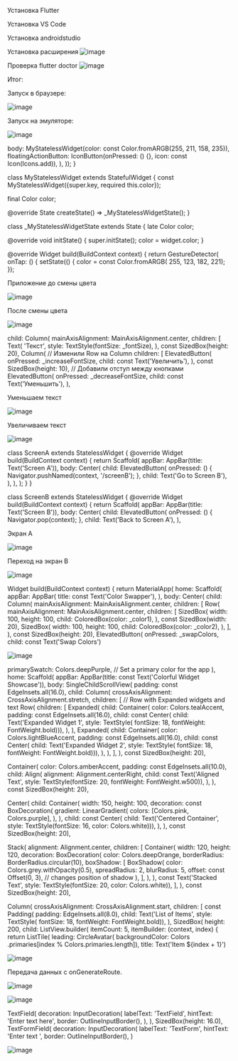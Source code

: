 Установка Flutter

Установка  VS Code

Установка  androidstudio

Установка расширения
![image](https://github.com/user-attachments/assets/175cf672-e1e0-4c30-80d1-d68db33f15de)

Проверка flutter doctor
![image](https://github.com/user-attachments/assets/3580008d-ce0f-41eb-801f-f411834e7574)

Итог:

Запуск в браузере:

![image](https://github.com/user-attachments/assets/389ef555-e50c-466c-83cf-c9fdda82437e)

Запуск на эмуляторе:

![image](https://github.com/user-attachments/assets/47ca3c97-5a6f-4a44-aa77-d4141becfbca)

 body: MyStatelessWidget(color: const Color.fromARGB(255, 211, 158, 235)),
      floatingActionButton:
          IconButton(onPressed: () {}, icon: const Icon(Icons.add)),
    ),
  ));
}

class MyStatelessWidget extends StatefulWidget {
  const MyStatelessWidget({super.key, required this.color});

  final Color color;

  @override
  State<MyStatelessWidget> createState() => _MyStatelessWidgetState();
}

class _MyStatelessWidgetState extends State<MyStatelessWidget> {
  late Color color;

  @override
  void initState() {
    super.initState();
    color = widget.color;
  }

  @override
  Widget build(BuildContext context) {
    return GestureDetector(
      onTap: () {
        setState(() {
          color = const Color.fromARGB(
              255, 123, 182, 221); 
        });

Приложение до смены цвета

  ![image](https://github.com/user-attachments/assets/bcb53563-72fb-46bc-8397-4552b99b1f1a)
        
  После смены цвета
  
![image](https://github.com/user-attachments/assets/1453756e-867e-4c53-bd66-aa4e6dba8fcb)

 child: Column(
            mainAxisAlignment: MainAxisAlignment.center,
            children: [
              Text(
                'Текст',
                style: TextStyle(fontSize: _fontSize),
              ),
              const SizedBox(height: 20),
              Column(
                // Изменили Row на Column
                children: [
                  ElevatedButton(
                    onPressed: _increaseFontSize,
                    child: const Text('Увеличить'),
                  ),
                  const SizedBox(height: 10), // Добавили отступ между кнопками
                  ElevatedButton(
                    onPressed: _decreaseFontSize,
                    child: const Text('Уменьшить'),
                  ),

  Уменьшаем текст

  ![image](https://github.com/user-attachments/assets/0f4f15f3-42a9-4dd3-9424-d66f3d2bf085)

Увеличиваем текст

![image](https://github.com/user-attachments/assets/24ef2679-8232-4f87-acec-65db83f8e617)

class ScreenA extends StatelessWidget {
  @override
  Widget build(BuildContext context) {
    return Scaffold(
      appBar: AppBar(title: Text('Screen A')),
      body: Center(
        child: ElevatedButton(
          onPressed: () {
            Navigator.pushNamed(context, '/screenB');
          },
          child: Text('Go to Screen B'),
        ),
      ),
    );
  }
}

class ScreenB extends StatelessWidget {
  @override
  Widget build(BuildContext context) {
    return Scaffold(
      appBar: AppBar(title: Text('Screen B')),
      body: Center(
        child: ElevatedButton(
          onPressed: () {
            Navigator.pop(context);
          },
          child: Text('Back to Screen A'),
        ),

Экран А

![image](https://github.com/user-attachments/assets/10048c63-4303-486b-b3be-0dc33c9b2f4b)

Переход на экран В

![image](https://github.com/user-attachments/assets/a0596f5c-3b70-4304-a5a7-0f659b1488d3)

  Widget build(BuildContext context) {
    return MaterialApp(
      home: Scaffold(
        appBar: AppBar(
          title: const Text('Color Swapper'),
        ),
        body: Center(
          child: Column(
            mainAxisAlignment: MainAxisAlignment.center,
            children: <Widget>[
              Row(
                mainAxisAlignment: MainAxisAlignment.center, 
                children: <Widget>[
                  SizedBox(
                    width: 100,
                    height: 100,
                    child: ColoredBox(color: _color1),
                  ),
                  const SizedBox(width: 20), 
                  SizedBox(
                    width: 100,
                    height: 100,
                    child: ColoredBox(color: _color2),
                  ),
                ],
              ),
              const SizedBox(height: 20),
              ElevatedButton(
                onPressed: _swapColors,
                child: const Text('Swap Colors')
                
![image](https://github.com/user-attachments/assets/fdf7b8a5-3a7d-4d75-b1a8-af3ad076698d)

primarySwatch: Colors.deepPurple, // Set a primary color for the app
      ),
      home: Scaffold(
        appBar: AppBar(title: const Text('Colorful Widget Showcase')),
        body: SingleChildScrollView(
          padding: const EdgeInsets.all(16.0),
          child: Column(
            crossAxisAlignment: CrossAxisAlignment.stretch,
            children: [
              // Row with Expanded widgets and text
              Row(
                children: [
                  Expanded(
                    child: Container(
                      color: Colors.tealAccent,
                      padding: const EdgeInsets.all(16.0),
                      child: const Center(
                          child: Text('Expanded Widget 1',
                              style: TextStyle(
                                  fontSize: 18, fontWeight: FontWeight.bold))),
                    ),
                  ),
                  Expanded(
                    child: Container(
                      color: Colors.lightBlueAccent,
                      padding: const EdgeInsets.all(16.0),
                      child: const Center(
                          child: Text('Expanded Widget 2',
                              style: TextStyle(
                                  fontSize: 18, fontWeight: FontWeight.bold))),
                    ),
                  ),
                ],
              ),
              const SizedBox(height: 20),
              
 Container(
                color: Colors.amberAccent,
                padding: const EdgeInsets.all(10.0),
                child: Align(
                  alignment: Alignment.centerRight,
                  child: const Text('Aligned Text',
                      style:
                          TextStyle(fontSize: 20, fontWeight: FontWeight.w500)),
                ),
              ),
              const SizedBox(height: 20),

   Center(
                child: Container(
                  width: 150,
                  height: 100,
                  decoration: const BoxDecoration(
                    gradient: LinearGradient(
                      colors: [Colors.pink, Colors.purple],
                    ),
                  ),
                  child: const Center(
                      child: Text('Centered Container',
                          style: TextStyle(fontSize: 16, color: Colors.white))),
                ),
              ),
              const SizedBox(height: 20),

Stack(
                alignment: Alignment.center,
                children: [
                  Container(
                    width: 120,
                    height: 120,
                    decoration: BoxDecoration(
                      color: Colors.deepOrange,
                      borderRadius: BorderRadius.circular(10),
                      boxShadow: [
                        BoxShadow(
                          color: Colors.grey.withOpacity(0.5),
                          spreadRadius: 2,
                          blurRadius: 5,
                          offset:
                              const Offset(0, 3), // changes position of shadow
                        ),
                      ],
                    ),
                  ),
                  const Text('Stacked Text',
                      style: TextStyle(fontSize: 20, color: Colors.white)),
                ],
              ),
              const SizedBox(height: 20),

 Column(
                crossAxisAlignment: CrossAxisAlignment.start,
                children: [
                  const Padding(
                    padding: EdgeInsets.all(8.0),
                    child: Text('List of Items',
                        style: TextStyle(
                            fontSize: 18, fontWeight: FontWeight.bold)),
                  ),
                  SizedBox(
                    height: 200,
                    child: ListView.builder(
                      itemCount: 5,
                      itemBuilder: (context, index) {
                        return ListTile(
                          leading: CircleAvatar(
                              backgroundColor: Colors
                                  .primaries[index % Colors.primaries.length]),
                          title: Text('Item ${index + 1}')

![image](https://github.com/user-attachments/assets/d5a08f6e-f659-4525-a86a-68643759b5eb)

Передача данных с onGenerateRoute.

![image](https://github.com/user-attachments/assets/c77a74b7-ab70-4f12-a01c-b7790c292e77)

![image](https://github.com/user-attachments/assets/511930f8-f7e8-4d41-85e7-beebed02e58b)

 TextField(
              decoration: InputDecoration(
                labelText: 'TextField',
                hintText: 'Enter text here',
                border: OutlineInputBorder(),
              ),
            ),
            SizedBox(height: 16.0),
            TextFormField(
              decoration: InputDecoration(
                labelText: 'TextForm',
                hintText: 'Enter text ',
                border: OutlineInputBorder(),
              )

![image](https://github.com/user-attachments/assets/65bdee15-f6ab-464e-81b8-647fad13b3dd)



  

        
